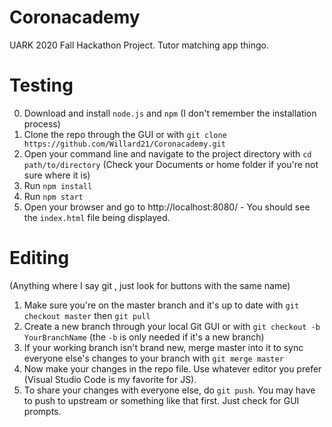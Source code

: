 # Coronacademy
UARK 2020 Fall Hackathon Project. Tutor matching app thingo.

# Testing
0. Download and install `node.js` and `npm` (I don't remember the installation process)
1. Clone the repo through the GUI or with `git clone https://github.com/Willard21/Coronacademy.git`
2. Open your command line and navigate to the project directory with `cd path/to/directory` (Check your Documents or home folder if you're not sure where it is)
3. Run `npm install`
4. Run `npm start`
5. Open your browser and go to http://localhost:8080/ - You should see the `index.html` file being displayed.

# Editing
(Anything where I say git <something>, just look for buttons with the same name)
1. Make sure you're on the master branch and it's up to date with `git checkout master` then `git pull`
2. Create a new branch through your local Git GUI or with `git checkout -b YourBranchName` (the `-b` is only needed if it's a new branch)
3. If your working branch isn't brand new, merge master into it to sync everyone else's changes to your branch with `git merge master`
4. Now make your changes in the repo file. Use whatever editor you prefer (Visual Studio Code is my favorite for JS).
5. To share your changes with everyone else, do `git push`. You may have to push to upstream or something like that first. Just check for GUI prompts.
